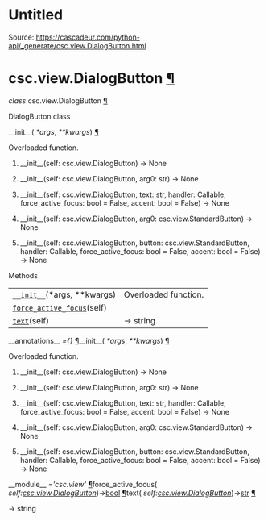 # Untitled

Source: https://cascadeur.com/python-api/_generate/csc.view.DialogButton.html

# csc.view.DialogButton [¶](https://cascadeur.com/python-api/_generate/csc.view.DialogButton.html\#csc-view-dialogbutton "Permalink to this heading")

_class_ csc.view.DialogButton [¶](https://cascadeur.com/python-api/_generate/csc.view.DialogButton.html#csc.view.DialogButton "Permalink to this definition")

DialogButton class

\_\_init\_\_( _\*args_, _\*\*kwargs_) [¶](https://cascadeur.com/python-api/_generate/csc.view.DialogButton.html#csc.view.DialogButton.__init__ "Permalink to this definition")

Overloaded function.

1. \_\_init\_\_(self: csc.view.DialogButton) -> None

2. \_\_init\_\_(self: csc.view.DialogButton, arg0: str) -> None

3. \_\_init\_\_(self: csc.view.DialogButton, text: str, handler: Callable, force\_active\_focus: bool = False, accent: bool = False) -> None

4. \_\_init\_\_(self: csc.view.DialogButton, arg0: csc.view.StandardButton) -> None

5. \_\_init\_\_(self: csc.view.DialogButton, button: csc.view.StandardButton, handler: Callable, force\_active\_focus: bool = False, accent: bool = False) -> None


Methods

|     |     |
| --- | --- |
| [`__init__`](https://cascadeur.com/python-api/csc.html#csc.view.DialogButton.__init__ "csc.view.DialogButton.__init__")(\*args, \*\*kwargs) | Overloaded function. |
| [`force_active_focus`](https://cascadeur.com/python-api/csc.html#csc.view.DialogButton.force_active_focus "csc.view.DialogButton.force_active_focus")(self) |  |
| [`text`](https://cascadeur.com/python-api/csc.html#csc.view.DialogButton.text "csc.view.DialogButton.text")(self) | -\> string |

\_\_annotations\_\_ _={}_ [¶](https://cascadeur.com/python-api/_generate/csc.view.DialogButton.html#csc.view.DialogButton.__annotations__ "Permalink to this definition")\_\_init\_\_( _\*args_, _\*\*kwargs_) [¶](https://cascadeur.com/python-api/_generate/csc.view.DialogButton.html#id0 "Permalink to this definition")

Overloaded function.

1. \_\_init\_\_(self: csc.view.DialogButton) -> None

2. \_\_init\_\_(self: csc.view.DialogButton, arg0: str) -> None

3. \_\_init\_\_(self: csc.view.DialogButton, text: str, handler: Callable, force\_active\_focus: bool = False, accent: bool = False) -> None

4. \_\_init\_\_(self: csc.view.DialogButton, arg0: csc.view.StandardButton) -> None

5. \_\_init\_\_(self: csc.view.DialogButton, button: csc.view.StandardButton, handler: Callable, force\_active\_focus: bool = False, accent: bool = False) -> None


\_\_module\_\_ _='csc.view'_ [¶](https://cascadeur.com/python-api/_generate/csc.view.DialogButton.html#csc.view.DialogButton.__module__ "Permalink to this definition")force\_active\_focus( _self:[csc.view.DialogButton](https://cascadeur.com/python-api/csc.html#csc.view.DialogButton "csc.view.DialogButton")_)→[bool](https://docs.python.org/3/library/functions.html#bool "(in Python v3.13)") [¶](https://cascadeur.com/python-api/_generate/csc.view.DialogButton.html#csc.view.DialogButton.force_active_focus "Permalink to this definition")text( _self:[csc.view.DialogButton](https://cascadeur.com/python-api/csc.html#csc.view.DialogButton "csc.view.DialogButton")_)→[str](https://docs.python.org/3/library/stdtypes.html#str "(in Python v3.13)") [¶](https://cascadeur.com/python-api/_generate/csc.view.DialogButton.html#csc.view.DialogButton.text "Permalink to this definition")

-\> string